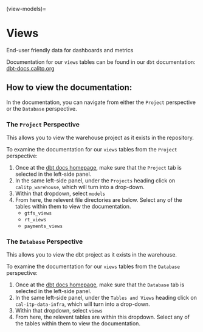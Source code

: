 (view-models)=
# Views

End-user friendly data for dashboards and metrics

Documentation for our `views` tables can be found in our `dbt` documentation: [dbt-docs.calitp.org](https://dbt-docs.calitp.org/#!/overview)

## How to view the documentation:

In the documentation, you can navigate from either the `Project` perspective or the `Database` perspective.

### The `Project` Perspective
This allows you to view the warehouse project as it exists in the repository.

To examine the documentation for our `views` tables from the `Project` perspective:

1. Once at the [dbt docs homepage](https://dbt-docs.calitp.org/#!/overview), make sure that the `Project` tab is selected in the left-side panel.
1. In the same left-side panel, under the `Projects` heading click on `calitp_warehouse`, which will turn into a drop-down.
1. Within that dropdown, select `models`
1. From here, the relevent file directories are below. Select any of the tables within them to view the documentation.
    * `gtfs_views`
    * `rt_views`
    * `payments_views`

### The `Database` Perspective
This allows you to view the dbt project as it exists in the warehouse.

To examine the documentation for our `views` tables from the `Database` perspective:

1. Once at the [dbt docs homepage](https://dbt-docs.calitp.org/#!/overview), make sure that the `Database` tab is selected in the left-side panel.
1. In the same left-side panel, under the `Tables and Views` heading click on `cal-itp-data-infra`, which will turn into a drop-down.
1. Within that dropdown, select `views`
1. From here, the relevent tables are within this dropdown. Select any of the tables within them to view the documentation.
